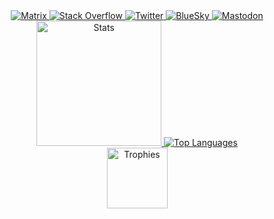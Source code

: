 <div align="center">
  <a href="https://matrix.to/#/@lukeswitz:matrix.org">
    <img src="https://img.shields.io/badge/@lukeswitz:matrix.org-0078D4?style=for-the-badge&logo=matrix&logoColor=8fff00&labelColor=black&color=black" alt="Matrix">
  </a>
  <a href="https://stackoverflow.com/users/3311963/lukeswitz">
    <img src="https://img.shields.io/stackexchange/stackoverflow/r/3311963?style=for-the-badge&logo=stackoverflow&logoColor=8fff00&labelColor=black&color=8fff00" alt="Stack Overflow">
  </a>
  <a href="https://x.com/LukeSwitzer_">
    <img src="https://img.shields.io/twitter/follow/LukeSwitzer_?style=for-the-badge&logo=x&logoColor=8fff00&label=Twitter&color=000000&labelColor=black" alt="Twitter">
  </a>
  <a href="https://bsky.app/profile/lukeswitzer.bsky.social">
    <img src="https://img.shields.io/twitter/follow/LukeSwitzer_?style=for-the-badge&logo=bluesky&logoColor=8fff00&label=BlueSky&color=000000&labelColor=black" alt="BlueSky">
  </a>
  <a href="https://infosec.exchange/@lukeswitzer" title="Mastodon">
    <img src="https://img.shields.io/mastodon/follow/109449136330943994?domain=https%3A%2F%2Finfosec.exchange&label=Mastodon&style=for-the-badge&logo=mastodon&logoColor=8fff00&labelColor=black&color=8fff00" alt="Mastodon">
  </a>
</div>
<div align="center">
  <a href="#">
    <img height="200" src="https://my-stats-43gk.vercel.app/api?username=lukeswitz&show_icons=true&theme=merko&count_private=true&rank_icon=github&include_all_commits=true&card_width=150" alt="Stats">
  </a>
  <a href="#">
    <img src="https://github-readme-stats.vercel.app/api/top-langs/?username=lukeswitz&count_private=true&theme=merko&showicons=false&hide_title=false&hide_rank=true&include_all_commits=true&hide_border=true&exclude_repo=wordguess,nerdle,wordgame&layout=compact&bg_color=00000000" alt="Top Languages">
  </a>
  <div align="center>
    <img align="center" height="202" src="https://github-readme-streak-stats-git-main-davids-projects-ad77adcc.vercel.app/?user=lukeswitz&theme=merko" alt="Streak Stats">
    <img align="center" height="97" src="https://github-profile-trophy.vercel.app/?username=lukeswitz&theme=algolia&no-frame=true&title=Stars,Followers,Commits&column=-1" alt="Trophies">
  </div>
</div>



<!--
[![My GitHub Stats](https://github-readme-stats.vercel.app/api/?username=lukeswitz&count_private=true&showicons=false&hide_title=true&hide_rank=true&include_all_commits=true&hide_border=true&bg_color=0001111&text_bold=false)]()


**lukeswitz/lukeswitz** is a ✨ _special_ ✨ repository because its `README.md` (this file) appears on your GitHub profile.

Here are some ideas to get you started:

- 🔭 I’m currently working on ...
- 🌱 I’m currently learning ...
- 👯 I’m looking to collaborate on ...
- 🤔 I’m looking for help with ...
- 💬 Ask me about ...
- 📫 How to reach me: ...
- 😄 Pronouns: ...
- ⚡ Fun fact: ...
-->
